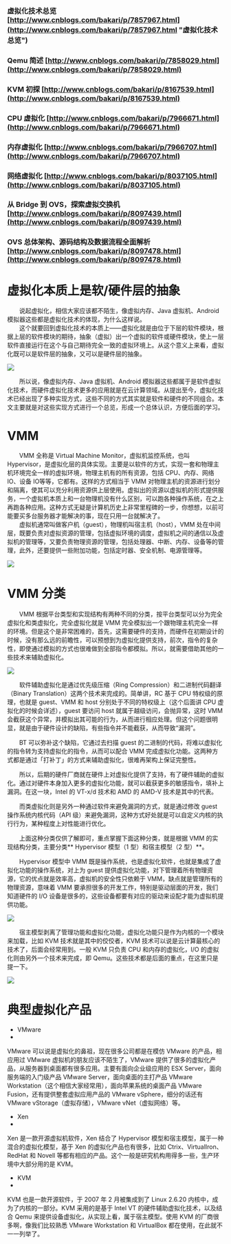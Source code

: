 ### 虚拟化技术总览 [http://www.cnblogs.com/bakari/p/7857967.html](http://www.cnblogs.com/bakari/p/7857967.html "虚拟化技术总览")

### Qemu 简述  [http://www.cnblogs.com/bakari/p/7858029.html](http://www.cnblogs.com/bakari/p/7858029.html)

### KVM 初探 [http://www.cnblogs.com/bakari/p/8167539.html](http://www.cnblogs.com/bakari/p/8167539.html)

### CPU 虚拟化 [http://www.cnblogs.com/bakari/p/7966671.html](http://www.cnblogs.com/bakari/p/7966671.html)

### 内存虚拟化 [http://www.cnblogs.com/bakari/p/7966707.html](http://www.cnblogs.com/bakari/p/7966707.html)

### 网络虚拟化  [http://www.cnblogs.com/bakari/p/8037105.html](http://www.cnblogs.com/bakari/p/8037105.html)

### 从 Bridge 到 OVS，探索虚拟交换机 [http://www.cnblogs.com/bakari/p/8097439.html](http://www.cnblogs.com/bakari/p/8097439.html)

### OVS 总体架构、源码结构及数据流程全面解析 [http://www.cnblogs.com/bakari/p/8097478.html](http://www.cnblogs.com/bakari/p/8097478.html)


# 虚拟化本质上是软/硬件层的抽象

　　说起虚拟化，相信大家应该都不陌生，像虚拟内存、Java 虚拟机、Android 模拟器这些都是虚拟化技术的体现，为什么这样说。      
　　这个就要回到虚拟化技术的本质上——虚拟化就是由位于下层的软件模块，根据上层的软件模块的期待，抽象（虚拟）出一个虚拟的软件或硬件模块，使上一层软件直接运行在这个与自己期待完全一致的虚拟环境上。从这个意义上来看，虚拟化既可以是软件层的抽象，又可以是硬件层的抽象。

![](https://images2017.cnblogs.com/blog/431521/201711/431521-20171118211032656-1003535650.png)

　　所以说，像虚拟内存、Java 虚拟机、Android 模拟器这些都属于是软件虚拟化技术，而硬件虚拟化技术更多的应用就是在云计算领域。从提出至今，虚拟化技术已经出现了多种实现方式，这些不同的方式其实就是软件和硬件的不同组合。本文主要就是对这些实现方式进行一个总览，形成一个总体认识，方便后面的学习。

# VMM

　　VMM 全称是 Virtual Machine Monitor，虚拟机监控系统，也叫 Hypervisor，是虚拟化层的具体实现。主要是以软件的方式，实现一套和物理主机环境完全一样的虚拟环境，物理主机有的所有资源，包括 CPU、内存、网络 IO、设备 IO等等，它都有。这样的方式相当于 VMM 对物理主机的资源进行划分和隔离，使其可以充分利用资源供上层使用。虚拟出的资源以虚拟机的形式提供服务，一个虚拟机本质上和一台物理机没有什么区别，可以跑各种操作系统，在之上再跑各种应用。这种方式无疑是计算机历史上非常里程碑的一步，你想想，以前可能要买多台服务器才能解决的事，现在只用一台就解决了。          
　　虚拟机通常叫做客户机（guest），物理机叫宿主机（host），VMM 处在中间层，既要负责对虚拟资源的管理，包括虚拟环境的调度，虚拟机之间的通信以及虚拟机的管理等，又要负责物理资源的管理，包括处理器、中断、内存、设备等的管理，此外，还要提供一些附加功能，包括定时器、安全机制、电源管理等。

![](https://images2017.cnblogs.com/blog/431521/201711/431521-20171118211251093-803195240.png)

# VMM 分类

　　VMM 根据平台类型和实现结构有两种不同的分类，按平台类型可以分为完全虚拟化和类虚拟化，完全虚拟化就是 VMM 完全模拟出一个跟物理主机完全一样的环境。但是这个是非常困难的，首先，这需要硬件的支持，而硬件在初期设计的时候，没有那么远的前瞻性，可以预想到为虚拟化提供支持，前次，指令的复杂性，即使通过模拟的方式也很难做到全部指令都模拟。所以，就需要借助其他的一些技术来辅助虚拟化。

![](https://images2017.cnblogs.com/blog/431521/201711/431521-20171118211323390-1856281936.png)

　　软件辅助虚拟化是通过优先级压缩（Ring Compression）和二进制代码翻译（Binary Translation）这两个技术来完成的。简单讲，RC 基于 CPU 特权级的原理，也就是 guest、VMM 和 host 分别处于不同的特权级上（这个后面讲 CPU 虚拟化的时候会详述），guest 要访问 host 就属于越级访问，会抛异常，这时 VMM 会截获这个异常，并模拟出其可能的行为，从而进行相应处理。但这个问题很明显，就是由于硬件设计的缺陷，有些指令并不能截获，从而导致“漏洞”。

　　BT 可以弥补这个缺陷，它通过去扫描 guest 的二进制的代码，将难以虚拟化的指令转为支持虚拟化的指令，从而可以配合 VMM 完成虚拟化功能。这两种方式都是通过「打补丁」的方式来辅助虚拟化，很难再架构上保证完整性。

　　所以，后期的硬件厂商就在硬件上对虚拟化提供了支持，有了硬件辅助的虚拟化。通过对硬件本身加入更多的虚拟化功能，就可以截获更多的敏感指令，填补上漏洞。在这一块，Intel 的 VT-x/d 技术和 AMD 的 AMD-V 技术是其中的代表。

　　而类虚拟化则是另外一种通过软件来避免漏洞的方式，就是通过修改 guest 操作系统内核代码（API 级）来避免漏洞，这种方式好处就是可以自定义内核的执行行为，某种程度上对性能进行优化。

　　上面这种分类仅供了解即可，重点掌握下面这种分类，就是根据 VMM 的实现结构分类，主要分类** Hypervisor 模型（1 型）和宿主模型（2 型）**。

　　Hypervisor 模型中 VMM 既是操作系统，也是虚拟化软件，也就是集成了虚拟化功能的操作系统，对上为 guest 提供虚拟化功能，对下管理着所有物理资源，它的优点就是效率高，虚拟机的安全性只依赖于 VMM，缺点就是管理所有的物理资源，意味着 VMM 要承担很多的开发工作，特别是驱动层面的开发，我们知道硬件的 I/O 设备是很多的，这些设备都要有对应的驱动来设配才能为虚拟机提供功能。

![](https://images2017.cnblogs.com/blog/431521/201711/431521-20171118211350531-96650221.png)

　　宿主模型剥离了管理功能和虚拟化功能，虚拟化功能只是作为内核的一个模块来加载，比如 KVM 技术就是其中的佼佼者，KVM 技术可以说是云计算最核心的技术了，后面会经常用到。一般 KVM 只负责 CPU 和内存的虚拟化，I/O 的虚拟化则由另外一个技术来完成，即 Qemu。这些技术都是后面的重点，在这里只是提一下。

![](https://images2017.cnblogs.com/blog/431521/201711/431521-20171118211406062-1954917.png)


# 典型虚拟化产品



- VMware  
-     
VMware 可以说是虚拟化的鼻祖，现在很多公司都是在模仿 VMware 的产品，相应用过 VMware 虚拟机的朋友应该不陌生了，VMware 提供了很多的虚拟化产品，从服务器到桌面都有很多应用。主要有面向企业级应用的 ESX Server，面向服务端的入门级产品 VMware Server，面向桌面的主打产品 VMware Workstation（这个相信大家经常用），面向苹果系统的桌面产品 VMware Fusion，还有提供整套虚拟应用产品的 VMware vSphere，细分的话还有 VMware vStorage（虚拟存储），VMware vNet（虚拟网络）等。



- Xen  
-     
Xen 是一款开源虚拟机软件，Xen 结合了 Hypervisor 模型和宿主模型，属于一种混合的虚拟化模型，基于 Xen 的虚拟化产品也有很多，比如 Ctrix、VirtualIron、RedHat 和 Novell 等都有相应的产品。这个一般是研究机构用得多一些，生产环境中大部分用的是 KVM。



- KVM     
-  
KVM 也是一款开源软件，于 2007 年 2 月被集成到了 Linux 2.6.20 内核中，成为了内核的一部分。KVM 采用的是基于 Intel VT 的硬件辅助虚拟化技术，以及结合 Qemu 来提供设备虚拟化，从实现上看，属于宿主模型。使用 KVM 的厂商很多啊，像我们比较熟悉 VMware Workstation 和 VirtualBox 都在使用，在此就不一一列举了。